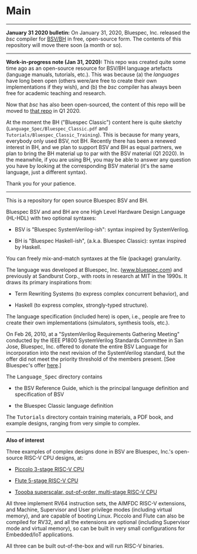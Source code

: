 # Main

---

**January 31 2020 bulletin:** On January 31, 2020, Bluespec, Inc.
released the _bsc_ compiler for
[BSV/BH](https://github.com/B-Lang-org/bsc) in free, open-source form.
The contents of this repository will move there soon (a month or so).

---

**Work-in-progress note (Jan 31, 2020):** This repo was created quite
some time ago as an open-source resource for BSV/BH language artefacts
(language manuals, tutorials, etc.).  This was because (a) the
_languages_ have long been open (others were/are free to create their
own implementations if they wish), and (b) the _bsc_ compiler has
always been free for academic teaching and research.

Now that _bsc_ has also been open-sourced, the content of this repo
will be moved to [that repo](https://github.com/B-Lang-org/bsc) in Q1 2020.

At the moment the BH ("Bluespec Classic") content here is quite
sketchy (`Language_Spec/Bluespec_Classic.pdf` and
`Tutorials/Bluespec_Classic_Training`).  This is because for many
years, everybody only used BSV, not BH.  Recently there has been a
renewed interest in BH, and we plan to support BSV and BH as equal
partners, we plan to bring the BH material up to par with the BSV
material (Q1 2020).  In the meanwhile, if you are using BH, you may be
able to answer any question you have by looking at the corresponding
BSV material (it's the same language, just a different syntax).

Thank you for your patience.

---

This is a repository for open source Bluespec BSV and BH.

Bluespec BSV and and BH are one High Level Hardware Design Language
(HL-HDL) with two optional syntaxes:

- BSV is "Bluespec SystemVerilog-ish": syntax inspired by SystemVerilog.

- BH is "Bluespec Haskell-ish", (a.k.a. Bluespec Classic): syntax inspired by Haskell.

You can freely mix-and-match syntaxes at the file (package)
granularity.

The language was developed at Bluespec, Inc. (www.bluespec.com) and
previously at Sandburst Corp., with roots in research at MIT in the
1990s.  It draws its primary inspirations from:

- Term Rewriting Systems (to express complex concurrent behavior), and

- Haskell (to express complex, strongly-typed structure).

The language specification (included here) is open, i.e., people are
free to create their own implementations (simulators, synthesis tools,
etc.).

On Feb 26, 2010, at a "SystemVerilog Requirements
Gathering Meeting" conducted by the IEEE P1800 SystemVerilog Standards
Committee in San Jose, Bluespec, Inc. offered to donate the entire BSV
Language for incorporation into the next revision of the SystemVerilog
standard, but the offer did not meet the priority threshold of the
members present. [See Bluespec's offer
[here](Historical/Bluespec_Offer_to_Donate_BSV_to_IEEE_P1800_SystemVerilog.pdf).]

The <tt>Language_Spec</tt> directory contains

- the BSV Reference Guide, which is the principal language definition
    and specification of BSV

- the Bluespec Classic language definition

The <tt>Tutorials</tt> directory contain training materials, a PDF book, and
example designs, ranging from very simple to complex.

---

**Also of interest**

Three examples of complex designs done in BSV are Bluespec, Inc.'s
open-source RISC-V CPU designs, at:

- [Piccolo 3-stage RISC-V CPU](https://github.com/bluespec/Piccolo)

- [Flute 5-stage RISC-V CPU](https://github.com/bluespec/Flute)

- [Toooba superscalar, out-of-order, multi-stage RISC-V CPU](https://github.com/bluespec/Toooba)

All three implement RV64 instruction sets, the AIMFDC RISC-V
extensions, and Machine, Supervisor and User privilege modes
(including virtual memory), and are capable of booting Linux.  Piccolo
and Flute can also be compiled for RV32, and all the extensions are
optional (including Supervisor mode and virtual memory), so can be
built in very small configurations for Embedded/IoT applications.

All three can be built out-of-the-box and will run RISC-V binaries.
